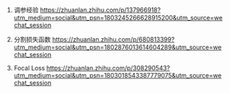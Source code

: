 # 

1. 调参经验
https://zhuanlan.zhihu.com/p/137966918?utm_medium=social&utm_psn=1803245266628915200&utm_source=wechat_session

2. 分割损失函数
https://zhuanlan.zhihu.com/p/680813399?utm_medium=social&utm_psn=1802876013614604289&utm_source=wechat_session

3. Focal Loss 
https://zhuanlan.zhihu.com/p/308290543?utm_medium=social&utm_psn=1803018543387779075&utm_source=wechat_session